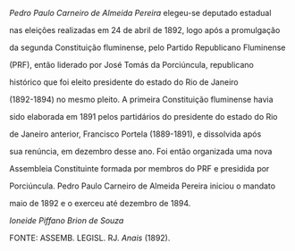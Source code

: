 

*Pedro Paulo Carneiro de Almeida Pereira* elegeu-se deputado estadual

nas eleições realizadas em 24 de abril de 1892, logo após a promulgação

da segunda Constituição fluminense, pelo Partido Republicano Fluminense

(PRF), então liderado por José Tomás da Porciúncula, republicano

histórico que foi eleito presidente do estado do Rio de Janeiro

(1892-1894) no mesmo pleito. A primeira Constituição fluminense havia

sido elaborada em 1891 pelos partidários do presidente do estado do Rio

de Janeiro anterior, Francisco Portela (1889-1891), e dissolvida após

sua renúncia, em dezembro desse ano. Foi então organizada uma nova

Assembleia Constituinte formada por membros do PRF e presidida por

Porciúncula. Pedro Paulo Carneiro de Almeida Pereira iniciou o mandato

maio de 1892 e o exerceu até dezembro de 1894.



*Ioneide Piffano Brion de Souza*



FONTE: ASSEMB. LEGISL. RJ. *Anais* (1892).

